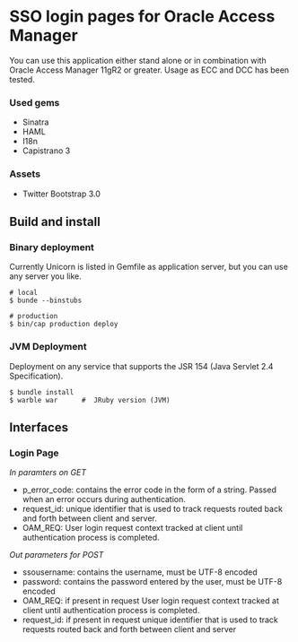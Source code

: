SSO login pages for Oracle Access Manager
=========================================

You can use this application either stand alone or in combination with
Oracle Access Manager 11gR2 or greater.  Usage as ECC and DCC has been
tested.

### Used gems

* Sinatra
* HAML
* I18n
* Capistrano 3

### Assets

* Twitter Bootstrap 3.0


## Build and install

### Binary deployment

Currently Unicorn is listed in Gemfile as application server, but you
can use any server you like.

    # local
    $ bunde --binstubs

    # production
    $ bin/cap production deploy

### JVM Deployment

Deployment on any service that supports the JSR 154 (Java Servlet 2.4 
Specification).

    $ bundle install
    $ warble war      #  JRuby version (JVM)


## Interfaces

### Login Page

*In paramters on GET*

* p_error_code:  contains the error code in the form of a string. Passed when an error occurs during authentication.
* request_id:  unique identifier that is used to track requests routed back and forth between client and server.
* OAM_REQ:  User login request context tracked at client until authentication process is completed.

*Out parameters for POST*

* ssousername:  contains the username, must be UTF-8 encoded
* password:  contains the password entered by the user, must be UTF-8 encoded
* OAM_REQ:  if present in request User login request context tracked at client until authentication process is completed.
* request_id:  if present in request unique identifier that is used to track requests routed back and forth between client and server


